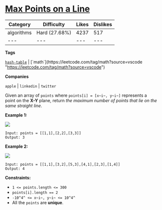 [Max Points on a Line](https://leetcode.com/problems/max-points-on-a-line/description/ "https://leetcode.com/problems/max-points-on-a-line/description/")
=========================================================================================================================================================

| Category | Difficulty | Likes | Dislikes |
| --- |  --- |  --- |  --- |
| algorithms | Hard (27.68%) | 4237 | 517 |
| --- |  --- |  --- |  --- |

**Tags**

[`hash-table`](https://leetcode.com/tag/hash-table?source=vscode "https://leetcode.com/tag/hash-table?source=vscode") | [`math`](https://leetcode.com/tag/math?source=vscode "https://leetcode.com/tag/math?source=vscode")

**Companies**

`apple` | `linkedin` | `twitter`

Given an array of `points` where `points[i] = [x~i~, y~i~]` represents a point on the **X-Y** plane, return *the maximum number of points that lie on the same straight line*.

**Example 1:**

![](https://assets.leetcode.com/uploads/2021/02/25/plane1.jpg)
```
Input: points = [[1,1],[2,2],[3,3]]
Output: 3
```

**Example 2:**

![](https://assets.leetcode.com/uploads/2021/02/25/plane2.jpg)
```
Input: points = [[1,1],[3,2],[5,3],[4,1],[2,3],[1,4]]
Output: 4
```

**Constraints:**

-   `1 <= points.length <= 300`
-   `points[i].length == 2`
-   `-10^4^ <= x~i~, y~i~ <= 10^4^`
-   All the `points` are **unique**.